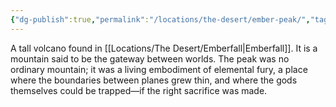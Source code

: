 ```yaml
---
{"dg-publish":true,"permalink":"/locations/the-desert/ember-peak/","tags":["Undiscovered"],"updated":"2025-02-13T18:05:18.324+00:00"}
---
```


 A tall volcano found in [[Locations/The Desert/Emberfall\|Emberfall]]. It is a mountain said to be the gateway between worlds. The peak was no ordinary mountain; it was a living embodiment of elemental fury, a place where the boundaries between planes grew thin, and where the gods themselves could be trapped—if the right sacrifice was made.